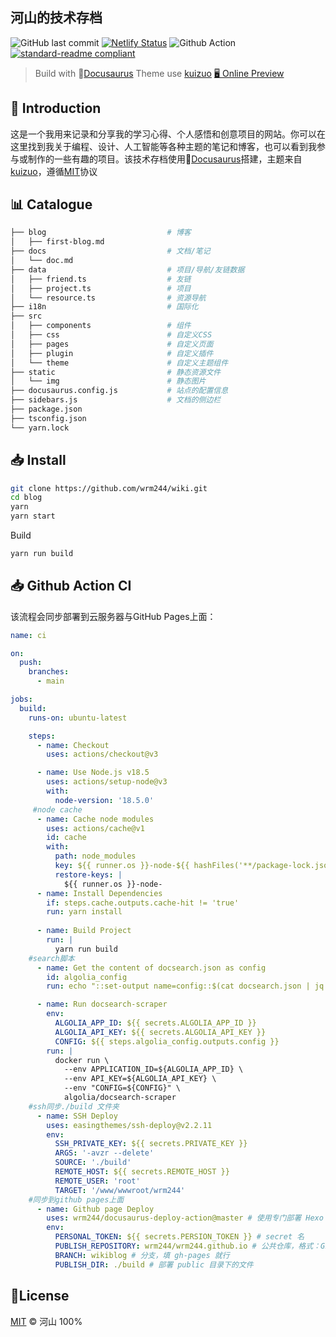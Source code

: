 
## 河山的技术存档
![GitHub last commit](https://img.shields.io/github/last-commit/wrm244/wikiblog?label=update&logo=github) [![Netlify Status](https://api.netlify.com/api/v1/badges/77e2a74d-30e3-4788-b7f1-257d746d2361/deploy-status)](https://app.netlify.com/sites/radiant-brioche-f77a52/deploys) ![Github Action](https://github.com/wrm244/wikiblog/actions/workflows/ci.yml/badge.svg) [![standard-readme compliant](https://img.shields.io/badge/readme%20style-standard-brightgreen.svg)](https://github.com/RichardLitt/standard-readme)
> Build with 🦖<a href="https://docusaurus.io/">Docusaurus</a> Theme use <a href="https://kuizuo.cn/">kuizuo<a> 
> <a href="https://wrm244.github.io">🖥 Online Preview</a>

## 👋 Introduction

这是一个我用来记录和分享我的学习心得、个人感悟和创意项目的网站。你可以在这里找到我关于编程、设计、人工智能等各种主题的笔记和博客，也可以看到我参与或制作的一些有趣的项目。该技术存档使用🦖<a href="https://docusaurus.io/">Docusaurus</a>搭建，主题来自<a href="https://kuizuo.cn/">kuizuo<a>，遵循[MIT](./LICENSE)协议


## 📊 Catalogue

```bash
├── blog                           # 博客
│   ├── first-blog.md
├── docs                           # 文档/笔记
│   └── doc.md
├── data                           # 项目/导航/友链数据
│   ├── friend.ts                  # 友链
│   ├── project.ts                 # 项目
│   └── resource.ts                # 资源导航
├── i18n                           # 国际化
├── src
│   ├── components                 # 组件
│   ├── css                        # 自定义CSS
│   ├── pages                      # 自定义页面
│   ├── plugin                     # 自定义插件
│   └── theme                      # 自定义主题组件
├── static                         # 静态资源文件
│   └── img                        # 静态图片
├── docusaurus.config.js           # 站点的配置信息
├── sidebars.js                    # 文档的侧边栏
├── package.json
├── tsconfig.json
└── yarn.lock
```

## 📥 Install

```sh
git clone https://github.com/wrm244/wiki.git
cd blog
yarn
yarn start
```

Build

```sh
yarn run build
```
## 📥 Github Action CI
该流程会同步部署到云服务器与GitHub Pages上面：
```yml
name: ci

on:
  push:
    branches:
      - main

jobs:
  build:
    runs-on: ubuntu-latest

    steps:
      - name: Checkout
        uses: actions/checkout@v3

      - name: Use Node.js v18.5
        uses: actions/setup-node@v3
        with:
          node-version: '18.5.0'
     #node cache
      - name: Cache node modules
        uses: actions/cache@v1
        id: cache
        with:
          path: node_modules
          key: ${{ runner.os }}-node-${{ hashFiles('**/package-lock.json') }}
          restore-keys: |
            ${{ runner.os }}-node-
      - name: Install Dependencies
        if: steps.cache.outputs.cache-hit != 'true'
        run: yarn install
      
      - name: Build Project
        run: |
          yarn run build
    #search脚本      
      - name: Get the content of docsearch.json as config
        id: algolia_config
        run: echo "::set-output name=config::$(cat docsearch.json | jq -r tostring)"

      - name: Run docsearch-scraper
        env:
          ALGOLIA_APP_ID: ${{ secrets.ALGOLIA_APP_ID }}
          ALGOLIA_API_KEY: ${{ secrets.ALGOLIA_API_KEY }}
          CONFIG: ${{ steps.algolia_config.outputs.config }}
        run: |
          docker run \
            --env APPLICATION_ID=${ALGOLIA_APP_ID} \
            --env API_KEY=${ALGOLIA_API_KEY} \
            --env "CONFIG=${CONFIG}" \
            algolia/docsearch-scraper
    #ssh同步./build 文件夹
      - name: SSH Deploy
        uses: easingthemes/ssh-deploy@v2.2.11
        env:
          SSH_PRIVATE_KEY: ${{ secrets.PRIVATE_KEY }}
          ARGS: '-avzr --delete'
          SOURCE: './build'
          REMOTE_HOST: ${{ secrets.REMOTE_HOST }}
          REMOTE_USER: 'root'
          TARGET: '/www/wwwroot/wrm244'
    #同步到github pages上面      
      - name: Github page Deploy
        uses: wrm244/docusaurus-deploy-action@master # 使用专门部署 Hexo 到 GitHub pages 的 action
        env:
          PERSONAL_TOKEN: ${{ secrets.PERSION_TOKEN }} # secret 名
          PUBLISH_REPOSITORY: wrm244/wrm244.github.io # 公共仓库，格式：GitHub 用户名/仓库名
          BRANCH: wikiblog # 分支，填 gh-pages 就行
          PUBLISH_DIR: ./build # 部署 public 目录下的文件
```


## 📝License

[MIT](./LICENSE) © 河山 100%
